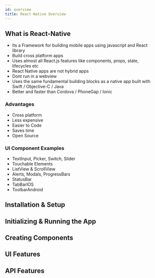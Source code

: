 ```yaml
---
id: overview
title: React-Native Overview
---
```


## What is React-Native

- Its a Framework for building mobile apps using javascript and React library
- Build cross platform apps
- Uses almost all React.js features like components, props, state, lifecycles etc
- React Native apps are not hybrid apps
- Dont run in a webview
- Uses the same fundamental building blocks as a native app built with Swift / Objective-C / Java
- Better and faster than Cordova / PhoneGap / Ionic

### Advantages

- Cross platform
- Less expensive
- Easier to Code
- Saves time
- Open Source 

### UI Component Examples

- TextInput, Picker, Switch, Slider
- Touchable Elements
- ListView & ScrollView
- Alerts, Modals, ProgressBars
- StatusBar
- TabBarIOS
- ToolbarAndroid


## Installation & Setup 

## Initializing & Running the App

## Creating Components

## UI Features

## API Features 

